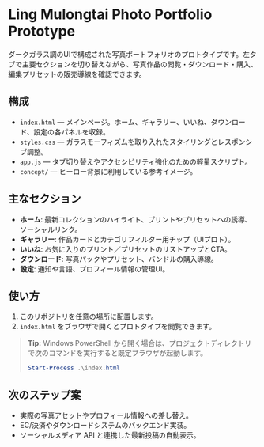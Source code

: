 # Ling Mulongtai Photo Portfolio Prototype

ダークガラス調のUIで構成された写真ポートフォリオのプロトタイプです。左タブで主要セクションを切り替えながら、写真作品の閲覧・ダウンロード・購入、編集プリセットの販売導線を確認できます。

## 構成
- `index.html` — メインページ。ホーム、ギャラリー、いいね、ダウンロード、設定の各パネルを収録。
- `styles.css` — ガラスモーフィズムを取り入れたスタイリングとレスポンシブ調整。
- `app.js` — タブ切り替えやアクセシビリティ強化のための軽量スクリプト。
- `concept/` — ヒーロー背景に利用している参考イメージ。

## 主なセクション
- **ホーム**: 最新コレクションのハイライト、プリントやプリセットへの誘導、ソーシャルリンク。
- **ギャラリー**: 作品カードとカテゴリフィルター用チップ（UIプロト）。
- **いいね**: お気に入りのプリント／プリセットのリストアップとCTA。
- **ダウンロード**: 写真パックやプリセット、バンドルの購入導線。
- **設定**: 通知や言語、プロフィール情報の管理UI。

## 使い方
1. このリポジトリを任意の場所に配置します。
2. `index.html` をブラウザで開くとプロトタイプを閲覧できます。

> **Tip:** Windows PowerShell から開く場合は、プロジェクトディレクトリで次のコマンドを実行すると既定ブラウザが起動します。
>
> ```powershell
> Start-Process .\index.html
> ```

## 次のステップ案
- 実際の写真アセットやプロフィール情報への差し替え。
- EC/決済やダウンロードシステムのバックエンド実装。
- ソーシャルメディア API と連携した最新投稿の自動表示。
